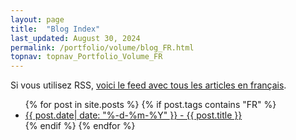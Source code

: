 ```yaml
---
layout: page
title:  "Blog Index"
last_updated: August 30, 2024
permalink: /portfolio/volume/blog_FR.html
topnav: topnav_Portfolio_Volume_FR
---
```


Si vous utilisez RSS, [voici le feed avec tous les articles en français](https://falano.github.io/feed/ceramique.xml).

<ul>
  {% for post in site.posts %}
      {% if post.tags contains "FR" %}
    <li>
      <a href="{{ post.url }}">{{ post.date| date: "%-d-%m-%Y" }} - {{ post.title }}</a>
    </li>
      {% endif %}
  {% endfor %}
</ul>
